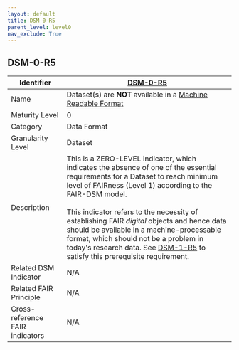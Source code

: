 ```yaml
---
layout: default
title: DSM-0-R5
parent_level: level0
nav_exclude: True
---
```


## DSM-0-R5

| Identifier | [DSM-0-R5](https://github.com/FAIRplus/Data-Maturity/blob/master/docs/_indicators/DSM-0-R5.md) |
| --------- | ----------|
| Name | Dataset(s) are **NOT** available in a [Machine Readable Format](https://fairplus.github.io/Data-Maturity/docs/Glossary/#machine-readable-format) |
| Maturity Level | 0 |
| Category | Data Format |
| Granularity Level | Dataset |
| Description | This is a ZERO-LEVEL indicator, which indicates the absence of one of the essential requirements for a Dataset to reach minimum level of FAIRness (Level 1) according to the FAIR-DSM model. <br><br> This indicator refers to the necessity of establishing FAIR *digital* objects and hence data should be available in a machine-processable format, which should not be a problem in today's research data. See [DSM-1-R5](https://fairplus.github.io/Data-Maturity/docs/Indicators/#DSM-1-R5) to satisfy this prerequisite requirement. |
| Related DSM Indicator| N/A |
| Related FAIR Principle | N/A |
| Cross-reference FAIR indicators | N/A |
